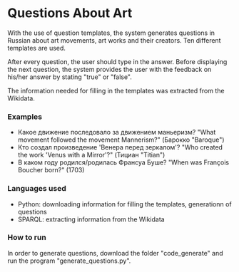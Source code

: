 # Questions About Art

With the use of question templates, the system generates questions in Russian about art movements, art works and their creators. Ten different templates are used.

After every question, the user should type in the answer. Before displaying the next question, the system provides the user with the feedback on his/her answer by stating "true" or "false".

The information needed for filling in the templates was extracted from the Wikidata.

### Examples

- Какое движение последовало за движением маньеризм? "What movement followed the movement Mannerism?" (Барокко "Baroque")
- Кто создал произведение 'Венера перед зеркалом'? "Who created the work 'Venus with a Mirror'?" (Тициан "Titian")
- В каком году родился/родилась Франсуа Буше? "When was François Boucher born?" (1703)

### Languages used
- Python: downloading information for filling the templates, generationn of questions
- SPARQL: extracting information from the Wikidata

### How to run
In order to generate questions, download the folder "code_generate" and run the program "generate_questions.py".
